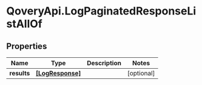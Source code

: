 # QoveryApi.LogPaginatedResponseListAllOf

## Properties

Name | Type | Description | Notes
------------ | ------------- | ------------- | -------------
**results** | [**[LogResponse]**](LogResponse.md) |  | [optional] 


